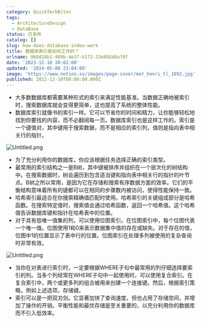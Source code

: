 ```yaml
---
category: QuickTechBites
tags:
  - ArchitectureDesign
  - DataBase
status: 已发布
catalog: []
slug: how-does-database-index-work
title: 数据库索引是如何工作的？
urlname: 068d18b1-489b-4e37-b172-33e892d6a70f
date: '2023-12-10 20:02:00'
updated: '2024-05-08 23:04:00'
image: 'https://www.notion.so/images/page-cover/met_henri_tl_1892.jpg'
published: 2022-12-10T08:00:00.000Z
---
```

- 大多数数据库都需要某种形式的索引来满足性能基准。当数据正确地被索引时，搜索数据库就会变得更简单，这也提高了系统的整体性能。
- 数据库索引就像书的索引一样。它可以节省你的时间和精力，让你能够轻松地找到你要找的内容，而不必翻阅每一页。数据库索引也是这样工作的。索引是一个键值对，其中键用于搜索数据，而不是相应的索引列，值则是指向表中相关行的指针。

![Untitled.png](https://prod-files-secure.s3.us-west-2.amazonaws.com/5d24fe63-e567-4804-86f9-9fdc62e13082/3e87f042-644d-48ab-9a58-227f3d930d71/Untitled.png?X-Amz-Algorithm=AWS4-HMAC-SHA256&X-Amz-Content-Sha256=UNSIGNED-PAYLOAD&X-Amz-Credential=ASIAZI2LB466QXKSUGTO%2F20250416%2Fus-west-2%2Fs3%2Faws4_request&X-Amz-Date=20250416T054010Z&X-Amz-Expires=3600&X-Amz-Security-Token=IQoJb3JpZ2luX2VjELX%2F%2F%2F%2F%2F%2F%2F%2F%2F%2FwEaCXVzLXdlc3QtMiJHMEUCIQD9hqT84tcXUST7cZkdmlobo6xf1Hy%2BQqfU0b5S3inJvAIgHLnLxWcLjXlgtvEIdlNt83imzCL5mD8uRfy6R34kB08q%2FwMIPhAAGgw2Mzc0MjMxODM4MDUiDC%2BMSe0kUA6zEcjaVCrcAyN%2F5qbGHgHcY1n7Zki9NvHVMlPKHCKXFbn3nOqqNfbFq91RuUjKmGGlTXuSYp5dlsPlKd3UYBwNvrB8it5fVVJnbbr7%2BH%2B3P%2BJfAl9BJgkTzNKLnsJi%2BW2ur8avuxQyN95QueMSwJFg91Gwani8b32mgOgfF%2FAHHlyhwg6KjD%2FfYSzIltC%2Bt62aNOvFyv3TE1NAQUs0jipAIcmM1XhubCowgANkZIrCGg3597O3huiwEsQGVwLNQgvImedqQqaNqK%2B3bt7m%2BGcd4WwwHx5fg58cK67HpaXO8qb8fJtt23RvXJIXP0PXVucHu2VgtMni4i67SPsEEtw4G7J2UsW7xxPxfcMtTpmCMhxpJoeMrIqM3WDpF4ljub2kXAV3rer7ZEOXOwb3khncviDOmIKHHOx5PLM90qa21vcyu3y8Ii9Qv%2BZmkIm2jogiV5a0xgW05keiYL%2BVRtUcJf4wdxQoxNkV6kjRLEANaFu5QPLEp%2Fm4ZiDYSnFb%2BIwe9EJRqX38eawt62PB0qwcKXLcI6vllQQGNE1oM%2FsDmokU3sMK3CaNvBDga4ZLNN2qKJOg9ExuW7hbYrFzrOnY0oMhOEelAsF2oYuaI0wlFT4HqaAmSf1jv1VPc0dobw2uhrYUMLjv%2FL8GOqUBnoHEnfP%2BGPAAEUxNA4x%2BGPLd605MkfhwJtjcR%2F3vxRzobBAnOcZs3zE0%2FKJajTTwe8%2FftnGFYu9L117HAHr36GAHV5Y%2Fg3yEUL0KgkWipg3DJsx77CGuudXiCqDN9bVYjYtfiqWKe%2FGbWEjb2Pu85e9lU229iJBnrNIJh5RTc5lWLrcP3Su%2B%2Fa5b442YXLx5c2xwdaOVQIiHAgpLmuiM2IWfl6SD&X-Amz-Signature=46861eea5d98307616d37083ff356ee3461afd7fb57ffc07d1b361d5d4b27450&X-Amz-SignedHeaders=host&x-id=GetObject)

- 为了充分利用你的数据库，你应该根据任务选择正确的索引类型。
- 最常用的索引结构之一是B树，其中键被排序并组织在一个层次化的树结构中。在搜索数据时，树会遍历到包含适当键和指向表中相关行的指针的叶节点。B树之所以常用，是因为它在存储和搜索有序数据方面的效率。它们的平衡结构意味着所有的键都可以在相同的步骤数内被访问，使得性能保持一致。
- 哈希索引最适合在你搜索精确值匹配时使用。哈希索引的关键组成部分是哈希函数。在搜索特定值时，搜索值会通过哈希函数，返回一个哈希值。这个哈希值告诉数据库键和指针在哈希表中的位置。
- 对于具有低唯一值集的列，可以使用位图索引。在位图索引中，每个位图代表一个唯一值。位图使用1和0来表示数据集中值的存在或缺失。对于存在的值，位图中1的位置显示了表中行的位置。位图索引在处理多列被使用的复杂查询时非常有效。

![Untitled.png](https://prod-files-secure.s3.us-west-2.amazonaws.com/5d24fe63-e567-4804-86f9-9fdc62e13082/25e88b4a-737d-484e-85cc-b7fe2444aa3c/Untitled.png?X-Amz-Algorithm=AWS4-HMAC-SHA256&X-Amz-Content-Sha256=UNSIGNED-PAYLOAD&X-Amz-Credential=ASIAZI2LB466QXKSUGTO%2F20250416%2Fus-west-2%2Fs3%2Faws4_request&X-Amz-Date=20250416T054010Z&X-Amz-Expires=3600&X-Amz-Security-Token=IQoJb3JpZ2luX2VjELX%2F%2F%2F%2F%2F%2F%2F%2F%2F%2FwEaCXVzLXdlc3QtMiJHMEUCIQD9hqT84tcXUST7cZkdmlobo6xf1Hy%2BQqfU0b5S3inJvAIgHLnLxWcLjXlgtvEIdlNt83imzCL5mD8uRfy6R34kB08q%2FwMIPhAAGgw2Mzc0MjMxODM4MDUiDC%2BMSe0kUA6zEcjaVCrcAyN%2F5qbGHgHcY1n7Zki9NvHVMlPKHCKXFbn3nOqqNfbFq91RuUjKmGGlTXuSYp5dlsPlKd3UYBwNvrB8it5fVVJnbbr7%2BH%2B3P%2BJfAl9BJgkTzNKLnsJi%2BW2ur8avuxQyN95QueMSwJFg91Gwani8b32mgOgfF%2FAHHlyhwg6KjD%2FfYSzIltC%2Bt62aNOvFyv3TE1NAQUs0jipAIcmM1XhubCowgANkZIrCGg3597O3huiwEsQGVwLNQgvImedqQqaNqK%2B3bt7m%2BGcd4WwwHx5fg58cK67HpaXO8qb8fJtt23RvXJIXP0PXVucHu2VgtMni4i67SPsEEtw4G7J2UsW7xxPxfcMtTpmCMhxpJoeMrIqM3WDpF4ljub2kXAV3rer7ZEOXOwb3khncviDOmIKHHOx5PLM90qa21vcyu3y8Ii9Qv%2BZmkIm2jogiV5a0xgW05keiYL%2BVRtUcJf4wdxQoxNkV6kjRLEANaFu5QPLEp%2Fm4ZiDYSnFb%2BIwe9EJRqX38eawt62PB0qwcKXLcI6vllQQGNE1oM%2FsDmokU3sMK3CaNvBDga4ZLNN2qKJOg9ExuW7hbYrFzrOnY0oMhOEelAsF2oYuaI0wlFT4HqaAmSf1jv1VPc0dobw2uhrYUMLjv%2FL8GOqUBnoHEnfP%2BGPAAEUxNA4x%2BGPLd605MkfhwJtjcR%2F3vxRzobBAnOcZs3zE0%2FKJajTTwe8%2FftnGFYu9L117HAHr36GAHV5Y%2Fg3yEUL0KgkWipg3DJsx77CGuudXiCqDN9bVYjYtfiqWKe%2FGbWEjb2Pu85e9lU229iJBnrNIJh5RTc5lWLrcP3Su%2B%2Fa5b442YXLx5c2xwdaOVQIiHAgpLmuiM2IWfl6SD&X-Amz-Signature=12203f8fa2fb605d44daa309e857ee969c709d1fc9d0f94ee0017409e26b7106&X-Amz-SignedHeaders=host&x-id=GetObject)

- 当你在对表进行索引时，一定要根据WHERE子句中最常用的列仔细选择要索引的列。当多个列经常在WHERE子句中一起使用时，可以使用复合索引。在复合索引中，两个或更多列的组合被用来创建一个连接键。然后，根据索引策略，例如上述选项，存储键。
- 索引可以是一把双刃剑。它显著加快了查询速度，但也占用了存储空间，并增加了操作的开销。平衡性能和最优存储是至关重要的，以充分利用你的数据库而不引入低效率。
